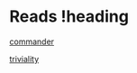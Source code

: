 # Reads !heading

[commander](https://github.com/tj/commander.js#readme)

[triviality](https://github.com/epinxteren/triviality)
